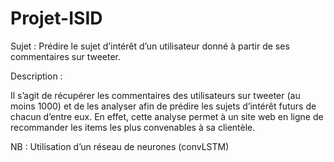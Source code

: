 # Projet-ISID

Sujet : Prédire le sujet d’intérêt d’un utilisateur donné à partir de ses commentaires sur tweeter.

Description :

Il s’agit de récupérer les commentaires des utilisateurs sur tweeter (au moins 1000) et de les analyser afin de prédire les sujets d’intérêt futurs de chacun d’entre eux. En effet, cette analyse permet à un site web en ligne de recommander les items les plus convenables à sa clientèle.

NB : Utilisation d’un réseau de neurones (convLSTM)
